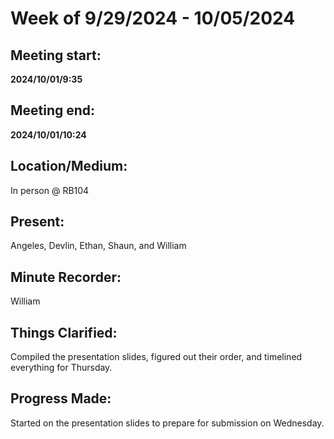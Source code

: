 # Week of 9/29/2024 - 10/05/2024

## Meeting start: 

**2024/10/01/9:35**

## Meeting end: 

**2024/10/01/10:24**

## Location/Medium: 

In person @ RB104
 
## Present:

Angeles, Devlin, Ethan, Shaun,  and William

## Minute Recorder: 

William

## Things Clarified: 

Compiled the presentation slides, figured out their order, and timelined everything for Thursday.

## Progress Made: 

Started on the presentation slides to prepare for submission on Wednesday.
